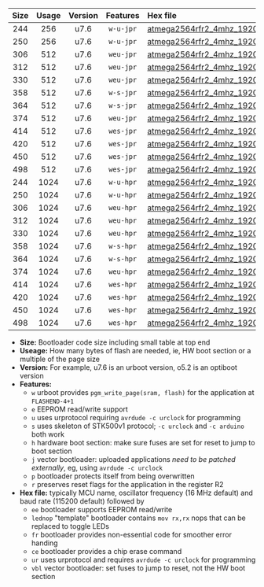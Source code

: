 |Size|Usage|Version|Features|Hex file|
|:-:|:-:|:-:|:-:|:--|
|244|256|u7.6|`w-u-jpr`|[atmega2564rfr2_4mhz_19200bps_ur_vbl.hex](https://raw.githubusercontent.com/stefanrueger/urboot/main/atmega2564rfr2_4mhz_19200bps_ur_vbl.hex)|
|250|256|u7.6|`w-u-jpr`|[atmega2564rfr2_4mhz_19200bps_lednop_ur_vbl.hex](https://raw.githubusercontent.com/stefanrueger/urboot/main/atmega2564rfr2_4mhz_19200bps_lednop_ur_vbl.hex)|
|306|512|u7.6|`weu-jpr`|[atmega2564rfr2_4mhz_19200bps_ee_ur_vbl.hex](https://raw.githubusercontent.com/stefanrueger/urboot/main/atmega2564rfr2_4mhz_19200bps_ee_ur_vbl.hex)|
|312|512|u7.6|`weu-jpr`|[atmega2564rfr2_4mhz_19200bps_ee_lednop_ur_vbl.hex](https://raw.githubusercontent.com/stefanrueger/urboot/main/atmega2564rfr2_4mhz_19200bps_ee_lednop_ur_vbl.hex)|
|330|512|u7.6|`weu-jpr`|[atmega2564rfr2_4mhz_19200bps_ee_lednop_fr_ur_vbl.hex](https://raw.githubusercontent.com/stefanrueger/urboot/main/atmega2564rfr2_4mhz_19200bps_ee_lednop_fr_ur_vbl.hex)|
|358|512|u7.6|`w-s-jpr`|[atmega2564rfr2_4mhz_19200bps_vbl.hex](https://raw.githubusercontent.com/stefanrueger/urboot/main/atmega2564rfr2_4mhz_19200bps_vbl.hex)|
|364|512|u7.6|`w-s-jpr`|[atmega2564rfr2_4mhz_19200bps_lednop_vbl.hex](https://raw.githubusercontent.com/stefanrueger/urboot/main/atmega2564rfr2_4mhz_19200bps_lednop_vbl.hex)|
|374|512|u7.6|`weu-jpr`|[atmega2564rfr2_4mhz_19200bps_ee_lednop_fr_ce_ur_vbl.hex](https://raw.githubusercontent.com/stefanrueger/urboot/main/atmega2564rfr2_4mhz_19200bps_ee_lednop_fr_ce_ur_vbl.hex)|
|414|512|u7.6|`wes-jpr`|[atmega2564rfr2_4mhz_19200bps_ee_vbl.hex](https://raw.githubusercontent.com/stefanrueger/urboot/main/atmega2564rfr2_4mhz_19200bps_ee_vbl.hex)|
|420|512|u7.6|`wes-jpr`|[atmega2564rfr2_4mhz_19200bps_ee_lednop_vbl.hex](https://raw.githubusercontent.com/stefanrueger/urboot/main/atmega2564rfr2_4mhz_19200bps_ee_lednop_vbl.hex)|
|450|512|u7.6|`wes-jpr`|[atmega2564rfr2_4mhz_19200bps_ee_lednop_fr_vbl.hex](https://raw.githubusercontent.com/stefanrueger/urboot/main/atmega2564rfr2_4mhz_19200bps_ee_lednop_fr_vbl.hex)|
|498|512|u7.6|`wes-jpr`|[atmega2564rfr2_4mhz_19200bps_ee_lednop_fr_ce_vbl.hex](https://raw.githubusercontent.com/stefanrueger/urboot/main/atmega2564rfr2_4mhz_19200bps_ee_lednop_fr_ce_vbl.hex)|
|244|1024|u7.6|`w-u-hpr`|[atmega2564rfr2_4mhz_19200bps_ur.hex](https://raw.githubusercontent.com/stefanrueger/urboot/main/atmega2564rfr2_4mhz_19200bps_ur.hex)|
|250|1024|u7.6|`w-u-hpr`|[atmega2564rfr2_4mhz_19200bps_lednop_ur.hex](https://raw.githubusercontent.com/stefanrueger/urboot/main/atmega2564rfr2_4mhz_19200bps_lednop_ur.hex)|
|306|1024|u7.6|`weu-hpr`|[atmega2564rfr2_4mhz_19200bps_ee_ur.hex](https://raw.githubusercontent.com/stefanrueger/urboot/main/atmega2564rfr2_4mhz_19200bps_ee_ur.hex)|
|312|1024|u7.6|`weu-hpr`|[atmega2564rfr2_4mhz_19200bps_ee_lednop_ur.hex](https://raw.githubusercontent.com/stefanrueger/urboot/main/atmega2564rfr2_4mhz_19200bps_ee_lednop_ur.hex)|
|330|1024|u7.6|`weu-hpr`|[atmega2564rfr2_4mhz_19200bps_ee_lednop_fr_ur.hex](https://raw.githubusercontent.com/stefanrueger/urboot/main/atmega2564rfr2_4mhz_19200bps_ee_lednop_fr_ur.hex)|
|358|1024|u7.6|`w-s-hpr`|[atmega2564rfr2_4mhz_19200bps.hex](https://raw.githubusercontent.com/stefanrueger/urboot/main/atmega2564rfr2_4mhz_19200bps.hex)|
|364|1024|u7.6|`w-s-hpr`|[atmega2564rfr2_4mhz_19200bps_lednop.hex](https://raw.githubusercontent.com/stefanrueger/urboot/main/atmega2564rfr2_4mhz_19200bps_lednop.hex)|
|374|1024|u7.6|`weu-hpr`|[atmega2564rfr2_4mhz_19200bps_ee_lednop_fr_ce_ur.hex](https://raw.githubusercontent.com/stefanrueger/urboot/main/atmega2564rfr2_4mhz_19200bps_ee_lednop_fr_ce_ur.hex)|
|414|1024|u7.6|`wes-hpr`|[atmega2564rfr2_4mhz_19200bps_ee.hex](https://raw.githubusercontent.com/stefanrueger/urboot/main/atmega2564rfr2_4mhz_19200bps_ee.hex)|
|420|1024|u7.6|`wes-hpr`|[atmega2564rfr2_4mhz_19200bps_ee_lednop.hex](https://raw.githubusercontent.com/stefanrueger/urboot/main/atmega2564rfr2_4mhz_19200bps_ee_lednop.hex)|
|450|1024|u7.6|`wes-hpr`|[atmega2564rfr2_4mhz_19200bps_ee_lednop_fr.hex](https://raw.githubusercontent.com/stefanrueger/urboot/main/atmega2564rfr2_4mhz_19200bps_ee_lednop_fr.hex)|
|498|1024|u7.6|`wes-hpr`|[atmega2564rfr2_4mhz_19200bps_ee_lednop_fr_ce.hex](https://raw.githubusercontent.com/stefanrueger/urboot/main/atmega2564rfr2_4mhz_19200bps_ee_lednop_fr_ce.hex)|

- **Size:** Bootloader code size including small table at top end
- **Useage:** How many bytes of flash are needed, ie, HW boot section or a multiple of the page size
- **Version:** For example, u7.6 is an urboot version, o5.2 is an optiboot version
- **Features:**
  + `w` urboot provides `pgm_write_page(sram, flash)` for the application at `FLASHEND-4+1`
  + `e` EEPROM read/write support
  + `u` uses urprotocol requiring `avrdude -c urclock` for programming
  + `s` uses skeleton of STK500v1 protocol; `-c urclock` and `-c arduino` both work
  + `h` hardware boot section: make sure fuses are set for reset to jump to boot section
  + `j` vector bootloader: uploaded applications *need to be patched externally*, eg, using `avrdude -c urclock`
  + `p` bootloader protects itself from being overwritten
  + `r` preserves reset flags for the application in the register R2
- **Hex file:** typically MCU name, oscillator frequency (16 MHz default) and baud rate (115200 default) followed by
  + `ee` bootloader supports EEPROM read/write
  + `lednop` "template" bootloader contains `mov rx,rx` nops that can be replaced to toggle LEDs
  + `fr` bootloader provides non-essential code for smoother error handing
  + `ce` bootloader provides a chip erase command
  + `ur` uses urprotocol and requires `avrdude -c urclock` for programming
  + `vbl` vector bootloader: set fuses to jump to reset, not the HW boot section
